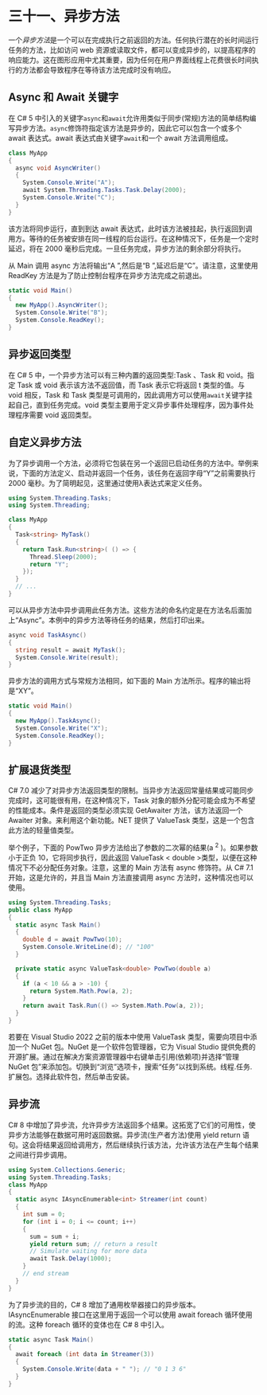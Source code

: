 # 三十一、异步方法

一个*异步方法*是一个可以在完成执行之前返回的方法。任何执行潜在的长时间运行任务的方法，比如访问 web 资源或读取文件，都可以变成异步的，以提高程序的响应能力。这在图形应用中尤其重要，因为任何在用户界面线程上花费很长时间执行的方法都会导致程序在等待该方法完成时没有响应。

## Async 和 Await 关键字

在 C# 5 中引入的关键字`async`和`await`允许用类似于同步(常规)方法的简单结构编写异步方法。`async`修饰符指定该方法是异步的，因此它可以包含一个或多个 await 表达式。await 表达式由关键字`await`和一个 await 方法调用组成。

```cs
class MyApp
{
  async void AsyncWriter()
  {
    System.Console.Write("A");
    await System.Threading.Tasks.Task.Delay(2000);
    System.Console.Write("C");
  }
}

```

该方法将同步运行，直到到达 await 表达式，此时该方法被挂起，执行返回到调用方。等待的任务被安排在同一线程的后台运行。在这种情况下，任务是一个定时延迟，将在 2000 毫秒后完成。一旦任务完成，异步方法的剩余部分将执行。

从 Main 调用 async 方法将输出“A ”,然后是“B ”,延迟后是“C”。请注意，这里使用 ReadKey 方法是为了防止控制台程序在异步方法完成之前退出。

```cs
static void Main()
{
  new MyApp().AsyncWriter();
  System.Console.Write("B");
  System.Console.ReadKey();
}

```

## 异步返回类型

在 C# 5 中，一个异步方法可以有三种内置的返回类型:Task <t>、Task 和 void。指定 Task 或 void 表示该方法不返回值，而 Task <t>表示它将返回 t 类型的值。与 void 相反，Task 和 Task <t>类型是可调用的，因此调用方可以使用`await`关键字挂起自己，直到任务完成。void 类型主要用于定义异步事件处理程序，因为事件处理程序需要 void 返回类型。</t></t></t>

## 自定义异步方法

为了异步调用一个方法，必须将它包装在另一个返回已启动任务的方法中。举例来说，下面的方法定义、启动并返回一个任务，该任务在返回字母“Y”之前需要执行 2000 毫秒。为了简明起见，这里通过使用λ表达式来定义任务。

```cs
using System.Threading.Tasks;
using System.Threading;

class MyApp
{
  Task<string> MyTask()
  {
    return Task.Run<string>( () => {
      Thread.Sleep(2000);
      return "Y";
    });
  }
  // ...
}

```

可以从异步方法中异步调用此任务方法。这些方法的命名约定是在方法名后面加上“Async”。本例中的异步方法等待任务的结果，然后打印出来。

```cs
async void TaskAsync()
{
  string result = await MyTask();
  System.Console.Write(result);
}

```

异步方法的调用方式与常规方法相同，如下面的 Main 方法所示。程序的输出将是“XY”。

```cs
static void Main()
{
  new MyApp().TaskAsync();
  System.Console.Write("X");
  System.Console.ReadKey();
}

```

## 扩展退货类型

C# 7.0 减少了对异步方法返回类型的限制。当异步方法返回常量结果或可能同步完成时，这可能很有用，在这种情况下，Task 对象的额外分配可能会成为不希望的性能成本。条件是返回的类型必须实现 GetAwaiter 方法，该方法返回一个 Awaiter 对象。来利用这个新功能。NET 提供了 ValueTask <t>类型，这是一个包含此方法的轻量值类型。</t>

举个例子，下面的 PowTwo 异步方法给出了参数的二次幂的结果(a <sup>2</sup> )。如果参数小于正负 10，它将同步执行，因此返回 ValueTask < double >类型，以便在这种情况下不必分配任务对象。注意，这里的 Main 方法有 async 修饰符。从 C# 7.1 开始，这是允许的，并且当 Main 方法直接调用 async 方法时，这种情况也可以使用。

```cs
using System.Threading.Tasks;
public class MyApp
{
  static async Task Main()
  {
    double d = await PowTwo(10);
    System.Console.WriteLine(d); // "100"
  }

  private static async ValueTask<double> PowTwo(double a)
  {
    if (a < 10 && a > -10) {
      return System.Math.Pow(a, 2);
    }
    return await Task.Run(() => System.Math.Pow(a, 2));
  }
}

```

若要在 Visual Studio 2022 之前的版本中使用 ValueTask 类型，需要向项目中添加一个 NuGet 包。NuGet 是一个软件包管理器，它为 Visual Studio 提供免费的开源扩展。通过在解决方案资源管理器中右键单击引用(依赖项)并选择“管理 NuGet 包”来添加包。切换到“浏览”选项卡，搜索“任务”以找到系统。线程.任务.扩展包。选择此软件包，然后单击安装。

## 异步流

C# 8 中增加了异步流，允许异步方法返回多个结果。这拓宽了它们的可用性，使异步方法能够在数据可用时返回数据。异步流(生产者方法)使用 yield return 语句。这会将结果返回给调用方，然后继续执行该方法，允许该方法在产生每个结果之间进行异步调用。

```cs
using System.Collections.Generic;
using System.Threading.Tasks;
class MyApp
{
  static async IAsyncEnumerable<int> Streamer(int count)
  {
    int sum = 0;
    for (int i = 0; i <= count; i++)
    {
      sum = sum + i;
      yield return sum; // return a result
      // Simulate waiting for more data
      await Task.Delay(1000);
    }
    // end stream
  }
}

```

为了异步流的目的，C# 8 增加了通用枚举器接口的异步版本。IAsyncEnumerable <t>接口在这里用于返回一个可以使用 await foreach 循环使用的流。这种 foreach 循环的变体也在 C# 8 中引入。</t>

```cs
static async Task Main()
{
  await foreach (int data in Streamer(3))
  {
    System.Console.Write(data + " "); // "0 1 3 6"
  }
}

```